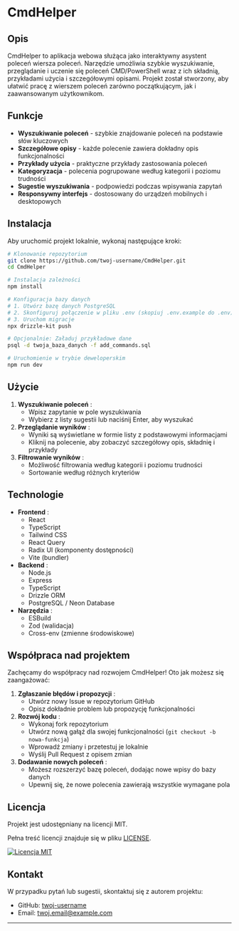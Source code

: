 # CmdHelper

## Opis

CmdHelper to aplikacja webowa służąca jako interaktywny asystent poleceń wiersza poleceń. Narzędzie umożliwia szybkie wyszukiwanie, przeglądanie i uczenie się poleceń CMD/PowerShell wraz z ich składnią, przykładami użycia i szczegółowymi opisami. Projekt został stworzony, aby ułatwić pracę z wierszem poleceń zarówno początkującym, jak i zaawansowanym użytkownikom.

## Funkcje

- **Wyszukiwanie poleceń** - szybkie znajdowanie poleceń na podstawie słów kluczowych
- **Szczegółowe opisy** - każde polecenie zawiera dokładny opis funkcjonalności
- **Przykłady użycia** - praktyczne przykłady zastosowania poleceń
- **Kategoryzacja** - polecenia pogrupowane według kategorii i poziomu trudności
- **Sugestie wyszukiwania** - podpowiedzi podczas wpisywania zapytań
- **Responsywny interfejs** - dostosowany do urządzeń mobilnych i desktopowych

## Instalacja

Aby uruchomić projekt lokalnie, wykonaj następujące kroki:

```bash
# Klonowanie repozytorium
git clone https://github.com/twoj-username/CmdHelper.git
cd CmdHelper

# Instalacja zależności
npm install

# Konfiguracja bazy danych
# 1. Utwórz bazę danych PostgreSQL
# 2. Skonfiguruj połączenie w pliku .env (skopiuj .env.example do .env)
# 3. Uruchom migracje
npx drizzle-kit push

# Opcjonalnie: Załaduj przykładowe dane
psql -d twoja_baza_danych -f add_commands.sql

# Uruchomienie w trybie deweloperskim
npm run dev
```


## Użycie

1. **Wyszukiwanie poleceń** :
   * Wpisz zapytanie w pole wyszukiwania
   * Wybierz z listy sugestii lub naciśnij Enter, aby wyszukać
2. **Przeglądanie wyników** :
   * Wyniki są wyświetlane w formie listy z podstawowymi informacjami
   * Kliknij na polecenie, aby zobaczyć szczegółowy opis, składnię i przykłady
3. **Filtrowanie wyników** :
   * Możliwość filtrowania według kategorii i poziomu trudności
   * Sortowanie według różnych kryteriów

## Technologie

* **Frontend** :
  * React
  * TypeScript
  * Tailwind CSS
  * React Query
  * Radix UI (komponenty dostępności)
  * Vite (bundler)
* **Backend** :
  * Node.js
  * Express
  * TypeScript
  * Drizzle ORM
  * PostgreSQL / Neon Database
* **Narzędzia** :
  * ESBuild
  * Zod (walidacja)
  * Cross-env (zmienne środowiskowe)

## Współpraca nad projektem

Zachęcamy do współpracy nad rozwojem CmdHelper! Oto jak możesz się zaangażować:

1. **Zgłaszanie błędów i propozycji** :
   * Utwórz nowy Issue w repozytorium GitHub
   * Opisz dokładnie problem lub propozycję funkcjonalności
2. **Rozwój kodu** :
   * Wykonaj fork repozytorium
   * Utwórz nową gałąź dla swojej funkcjonalności (`git checkout -b nowa-funkcja`)
   * Wprowadź zmiany i przetestuj je lokalnie
   * Wyślij Pull Request z opisem zmian
3. **Dodawanie nowych poleceń** :
   * Możesz rozszerzyć bazę poleceń, dodając nowe wpisy do bazy danych
   * Upewnij się, że nowe polecenia zawierają wszystkie wymagane pola

## Licencja

Projekt jest udostępniany na licencji MIT.

Pełna treść licencji znajduje się w pliku [LICENSE](vscode-webview://1qd8v1tula0u43gou3ukfl0snpfh7dthaabr622qdvjsb150mmrk/LICENSE).

[![Licencja MIT](https://img.shields.io/badge/Licencja-MIT-blue.svg)](vscode-webview://1qd8v1tula0u43gou3ukfl0snpfh7dthaabr622qdvjsb150mmrk/LICENSE)

## Kontakt

W przypadku pytań lub sugestii, skontaktuj się z autorem projektu:

* GitHub: [twoj-username](https://github.com/twoj-username)
* Email: twoj.email@example.com

---
